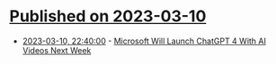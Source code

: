 # [Published on 2023-03-10](index.md)

* [2023-03-10, 22:40:00](https://slashdot.org/story/23/03/10/2042223/microsoft-will-launch-chatgpt-4-with-ai-videos-next-week?utm_source=rss1.0mainlinkanon&utm_medium=feed) - [Microsoft Will Launch ChatGPT 4 With AI Videos Next Week](https://slashdot.org/story/23/03/10/2042223/microsoft-will-launch-chatgpt-4-with-ai-videos-next-week?utm_source=rss1.0mainlinkanon&utm_medium=feed)

